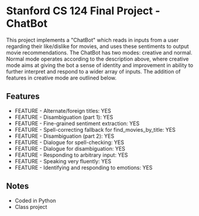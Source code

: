 # Stanford CS 124 Final Project - ChatBot

This project implements a "ChatBot" which reads in inputs from a user regarding their like/dislike for movies, and uses these sentiments to output movie recommendations. The ChatBot has two modes: creative and normal. Normal mode operates according to the description above, where creative mode aims at giving the bot a sense of identity and improvement in ability to further interpret and respond to a wider array of inputs. The addition of features in creative mode are outlined below.

## Features

* FEATURE - Alternate/foreign titles: YES
* FEATURE - Disambiguation (part 1): YES
* FEATURE - Fine-grained sentiment extraction: YES
* FEATURE - Spell-correcting fallback for find_movies_by_title: YES
* FEATURE - Disambiguation (part 2): YES
* FEATURE - Dialogue for spell-checking: YES
* FEATURE - Dialogue for disambiguation: YES
* FEATURE - Responding to arbitrary input: YES
* FEATURE - Speaking very fluently: YES
* FEATURE - Identifying and responding to emotions: YES 

## Notes

* Coded in Python
* Class project
